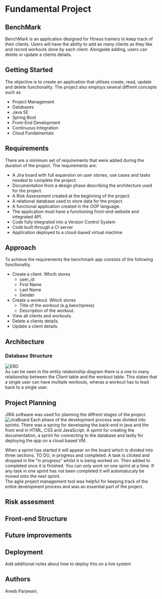 # Fundamental Project 

## BenchMark 

BenchMark is an application designed for fitness trainers to keep track of their clients. Users will have the ability to add as many clients as they like and record workouts done by each client. Alongside adding, users can delete or update a clients details.     

## Getting Started
The objective is to create an application that utilises create, read, update and delete functionality. The project also employs several diffrent concepts such as
* Project Management
* Databases
* Java SE
* Spring Boot
* Front-End Development
* Continuous Integration
* Cloud Fundamentals

## Requirements 
There are a minimum set of requirements that were added during the duration of the project. The requirements are: 
* A Jira board with full expansion on user stories, use cases and tasks needed to complete the project.
* Documentation from a design phase describing the architecture used for the project.
* A Risk Assessment created at the beginning of the project.
* A relational database used to store data for the project.
* A functional application created in the OOP language.
* The application must have a functioning front-end website and integrated API.
* Code fully integrated into a Version Control System
* Code built through a CI server
* Application deployed to a cloud-based virtual machine

## Approach 
To achieve the requirements the benchmark app consists of the following functionality.
* Create a client. Whcih stores
  * user_id
  * First Name
  * Last Name
  * Gender
* Create a workout. Which stores 
  * Title of the workout (e.g benchpress)
  * Description of the workout.
* View all clients and workouts.
* Delete a clients details.
* Update a client details.
  

## Architecture
### Database Structure 

![ERD](https://user-images.githubusercontent.com/47117365/92161573-b7531780-ee28-11ea-8c6e-6f7963d4b676.png)  <br>
As can be seen in the entity relatoinship diagram there is a one to many relationship between the Client table and the workout table. This states that a single user can have multiple workouts, wheras a workout has to lead back to a single user.  

## Project Planning
JIRA software was used for planning the diffrent stages of the project.
![JiraBoard](https://user-images.githubusercontent.com/47117365/92308076-061cc080-ef93-11ea-8fea-549ffdc12988.png)
Each phase of the development process was divided into sprints. There was a spring for developing the back-end in java and the front end in HTML, CSS and JavaScript. A sprint for creating the documentation, a sprint for connecting to the database and lastly for deploying the app on a cloud based VM.  <br  />

When a sprint has started it will appear on the board which is divided into three sections. TO DO, in progress and completed. A task is clicked and dropped in the "in progress" whilst it is being worked on. Then added to completed once it is finished. You can only work on one sprint at a time. If any task in one sprint has not been completed it will automatucaly be moved onto the next sprint.  <br>
The agile project management tool was helpful for keeping track of the entire development process and was an essential part of the project.



## Risk assesment

## Front-end Structure

## Future improvements 



## Deployment
Add additional notes about how to deploy this on a live system



## Authors
Areeb Panjwani.

